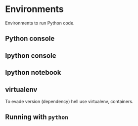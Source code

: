 # Environments 
Environments to run Python code.

## Python console
## Ipython console
## Ipython notebook
## virtualenv
To evade version (dependency) hell use virtualenv, containers.

## Running with `python`
